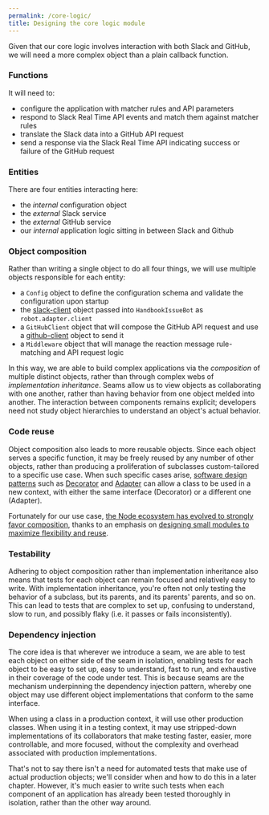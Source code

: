 ```yaml
---
permalink: /core-logic/
title: Designing the core logic module
---
```

Given that our core logic involves interaction with both Slack and GitHub, we
will need a more complex object than a plain callback function.

### Functions

It will need to:

- configure the application with matcher rules and API parameters
- respond to Slack Real Time API events and match them against matcher rules
- translate the Slack data into a GitHub API request
- send a response via the Slack Real Time API indicating success or failure of
  the GitHub request

### Entities

There are four entities interacting here:

- the _internal_ configuration object
- the _external_ Slack service
- the _external_ GitHub service
- our _internal_ application logic sitting in between Slack and Github

### Object composition

Rather than writing a single object to do all four things, we will use
multiple objects responsible for each entity:

- a `Config` object to define the configuration schema and validate the
  configuration upon startup
- the [slack-client](https://www.npmjs.com/package/slack-client) object
  passed into `HandbookIssueBot` as `robot.adapter.client`
- a `GitHubClient` object that will compose the GitHub API request and use a
  [github-client](https://www.npmjs.com/package/github-client) object to send
  it
- a `Middleware` object that will manage the reaction message rule-matching
  and API request logic

In this way, we are able to build complex applications via the _composition_
of multiple distinct objects, rather than through complex webs of
_implementation inheritance_. Seams allow us to view objects as collaborating
with one another, rather than having behavior from one object melded into
another. The interaction between components remains explicit; developers need
not study object hierarchies to understand an object's actual behavior.

### Code reuse

Object composition also leads to more reusable objects. Since each object
serves a specific function, it may be freely reused by any number of other
objects, rather than producing a proliferation of subclasses custom-tailored
to a specific use case. When such specific cases arise,
[software design patterns](http://www.amazon.com/Design-Patterns-Elements-Reusable-Object-Oriented-ebook/dp/B000SEIBB8)
such as [Decorator](https://sourcemaking.com/design_patterns/decorator) and
[Adapter](https://sourcemaking.com/design_patterns/adapter) can allow a class
to be used in a new context, with either the same interface (Decorator) or a
different one (Adapter).

Fortunately for our use case, [the Node ecosystem has evolved to strongly favor
composition](http://thenodeway.io/introduction/#choose-composition-over-inheritance),
thanks to an emphasis on [designing small modules to maximize flexibility and
reuse](http://thenodeway.io/introduction/#build-small-single-purpose-modules).

### Testability

Adhering to object composition rather than implementation inheritance also
means that tests for each object can remain focused and relatively easy to
write. With implementation inheritance, you're often not only testing the
behavior of a subclass, but its parents, and its parents' parents, and so on.
This can lead to tests that are complex to set up, confusing to understand,
slow to run, and possibly flaky (i.e. it passes or fails inconsistently).

### Dependency injection

The core idea is that wherever we introduce a seam, we are able to test each
object on either side of the seam in isolation, enabling tests for each object
to be easy to set up, easy to understand, fast to run, and exhaustive in their
coverage of the code under test. This is because seams are the mechanism
underpinning the dependency injection pattern, whereby one object may use
different object implementations that conform to the same interface.

When using a class in a production context, it will use other production
classes. When using it in a testing context, it may use stripped-down
implementations of its collaborators that make testing faster, easier, more
controllable, and more focused, without the complexity and overhead associated
with production implementations.  

That's not to say there isn't a need for automated tests that make use of
actual production objects; we'll consider when and how to do this in a later
chapter. However, it's much easier to write such tests when each component of
an application has already been tested thoroughly in isolation, rather than
the other way around.


